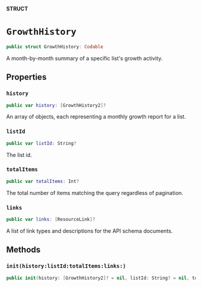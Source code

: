 **STRUCT**

# `GrowthHistory`

```swift
public struct GrowthHistory: Codable
```

A month-by-month summary of a specific list&#x27;s growth activity.

## Properties
### `history`

```swift
public var history: [GrowthHistory2]?
```

An array of objects, each representing a monthly growth report for a list.

### `listId`

```swift
public var listId: String?
```

The list id.

### `totalItems`

```swift
public var totalItems: Int?
```

The total number of items matching the query regardless of pagination.

### `links`

```swift
public var links: [ResourceLink]?
```

A list of link types and descriptions for the API schema documents.

## Methods
### `init(history:listId:totalItems:links:)`

```swift
public init(history: [GrowthHistory2]? = nil, listId: String? = nil, totalItems: Int? = nil, links: [ResourceLink]? = nil)
```
